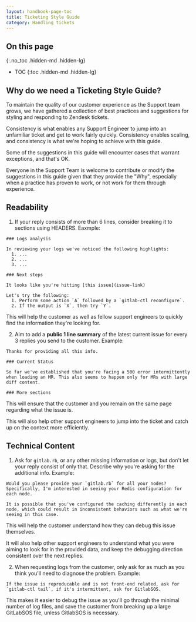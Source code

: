 ```yaml
---
layout: handbook-page-toc
title: Ticketing Style Guide
category: Handling tickets
---
```


## On this page
{:.no_toc .hidden-md .hidden-lg}

- TOC
{:toc .hidden-md .hidden-lg}

## Why do we need a Ticketing Style Guide?

To maintain the quality of our customer experience as the Support team grows, we have gathered a collection of best practices and suggestions for styling and responding to Zendesk tickets.

Consistency is what enables any Support Engineer to jump into an unfamiliar ticket and get to work fairly quickly. Consistency enables scaling, and consistency is what we're hoping to achieve with this guide.

Some of the suggestions in this guide will encounter cases that warrant exceptions, and that's OK.

Everyone in the Support Team is welcome to contribute or modify the suggestions in this guide given that they provide the "Why", especially when a practice has proven to work, or not work for them through experience.

## Readability

1. If your reply consists of more than 6 lines, consider breaking it to sections using HEADERS. Eaxmple:

```
### Logs analysis

In reviewing your logs we've noticed the following highlights:
  1. ...
  2. ...
  3. ...

### Next steps

It looks like you're hitting [this issue](issue-link)

Let's try the following:
  1. Perform some action `A` followed by a `gitlab-ctl reconfigure`.
  2. If the output is `X`, then try `Y`.
```
   This will help the customer as well as fellow support engineers to quickly find the information they're looking for.

2. Aim to add a **public 1 line summary** of the latest current issue for every 3 replies you send to the customer. Example:

```
Thanks for providing all this info.

### Current Status

So far we've established that you're facing a 500 error intermittently when loading an MR. This also seems to happen only for MRs with large diff content.

### More sections
```

   This will ensure that the customer and you remain on the same page regarding what the issue is.
 
   This will also help other support engineers to jump into the ticket and catch up on the context more efficiently.

## Technical Content

1. Ask for `gitlab.rb`, or any other missing information or logs, but don't let your reply consist of only that. Describe why you're asking for the additional info. Example:

```
Would you please provide your `gitlab.rb` for all your nodes? Specifically, I'm interested in seeing your Redis configuration for each node.

It is possible that you've configured the caching differently in each node, which could result in inconsistent behaviors such as what we're seeing in this case.
```

   This will help the customer understand how they can debug this issue themselves.

   It will also help other support engineers to understand what you were aiming to look for in the provided data, and keep the debugging direction consistent over the next replies.

2. When requesting logs from the customer, only ask for as much as you think you'll need to diagnose the problem. Example:

```
If the issue is reproducable and is not front-end related, ask for `gitlab-ctl tail`, if it's intermittent, ask for GitlabSOS.
```

   This makes it easier to debug the issue as you'll go through the minimal number of log files, and save the customer from breaking up a large GitLabSOS file, unless GitlabSOS is necessary.
